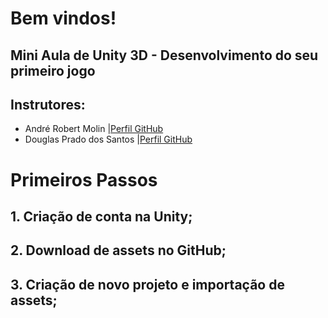 # Bem vindos!

## Mini Aula de Unity 3D - Desenvolvimento do seu primeiro jogo

## Instrutores:
 * André Robert Molin |[Perfil GitHub](http://github.com/FXXDEV)
 * Douglas Prado dos Santos |[Perfil GitHub](http://github.com/dodopsantos)
 
 
# Primeiros Passos
 ## 1. Criação de conta na Unity;
 ## 2. Download de assets no GitHub;
 ## 3. Criação de novo projeto e importação de assets;
 